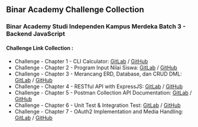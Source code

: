 ## Binar Academy Challenge Collection

### Binar Academy Studi Independen Kampus Merdeka Batch 3 - Backend JavaScript

#### Challenge Link Collection :

- Challenge - Chapter 1 - CLI Calculator: [GitLab](https://gitlab.com/raprmdn/binar-challenge/-/tree/master/chapter1) / [GitHub](https://github.com/raprmdn/binar-challenge/tree/master/chapter1)
- Challenge - Chapter 2 - Program Input Nilai Siswa: [GitLab](https://gitlab.com/raprmdn/binar-challenge/-/tree/master/chapter2) / [GitHub](https://github.com/raprmdn/binar-challenge/tree/master/chapter2)
- Challenge - Chapter 3 - Merancang ERD, Database, dan CRUD DML: [GitLab](https://gitlab.com/raprmdn/binar-challenge/-/tree/master/chapter3) / [GitHub](https://github.com/raprmdn/binar-challenge/tree/master/chapter3)
- Challenge - Chapter 4 - RESTful API with ExpressJS: [GitLab](https://gitlab.com/raprmdn/binar-challenge/-/tree/master/chapter4) / [GitHub](https://github.com/raprmdn/binar-challenge/tree/master/chapter4)
- Challenge - Chapter 5 - Postman Collection API Documentation: [GitLab](https://gitlab.com/raprmdn/binar-challenge/-/tree/master/chapter5) / [GitHub](https://github.com/raprmdn/binar-challenge/tree/master/chapter5)
- Challenge - Chapter 6 - Unit Test & Integration Test: [GitLab](https://gitlab.com/raprmdn/binar-challenge/-/tree/master/chapter6) / [GitHub](https://github.com/raprmdn/binar-chapter6)
- Challenge - Chapter 7 - OAuth2 Implementation and Media Handling: [GitLab](https://gitlab.com/raprmdn/binar-challenge/-/tree/master/chapter7) / [GitHub](https://github.com/raprmdn/binar-challenge/tree/master/chapter7)
